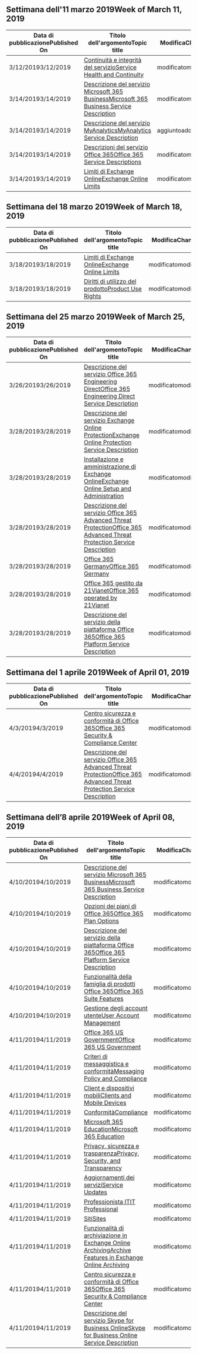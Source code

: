 <!-- This file is generated automatically each week. Changes made to this file will be overwritten.-->




## <a name="week-of-march-11-2019"></a><span data-ttu-id="f7124-101">Settimana dell'11 marzo 2019</span><span class="sxs-lookup"><span data-stu-id="f7124-101">Week of March 11, 2019</span></span>


| <span data-ttu-id="f7124-102">Data di pubblicazione</span><span class="sxs-lookup"><span data-stu-id="f7124-102">Published On</span></span> |<span data-ttu-id="f7124-103">Titolo dell'argomento</span><span class="sxs-lookup"><span data-stu-id="f7124-103">Topic title</span></span> | <span data-ttu-id="f7124-104">Modifica</span><span class="sxs-lookup"><span data-stu-id="f7124-104">Change</span></span> |
|------|------------|--------|
| <span data-ttu-id="f7124-105">3/12/2019</span><span class="sxs-lookup"><span data-stu-id="f7124-105">3/12/2019</span></span> | [<span data-ttu-id="f7124-106">Continuità e integrità del servizio</span><span class="sxs-lookup"><span data-stu-id="f7124-106">Service Health and Continuity</span></span>](/Office365/ServiceDescriptions/office-365-platform-service-description/service-health-and-continuity) | <span data-ttu-id="f7124-107">modificato</span><span class="sxs-lookup"><span data-stu-id="f7124-107">modified</span></span> |
| <span data-ttu-id="f7124-108">3/14/2019</span><span class="sxs-lookup"><span data-stu-id="f7124-108">3/14/2019</span></span> | [<span data-ttu-id="f7124-109">Descrizione del servizio Microsoft 365 Business</span><span class="sxs-lookup"><span data-stu-id="f7124-109">Microsoft 365 Business Service Description</span></span>](/Office365/ServiceDescriptions/microsoft-365-business-service-description) | <span data-ttu-id="f7124-110">modificato</span><span class="sxs-lookup"><span data-stu-id="f7124-110">modified</span></span> |
| <span data-ttu-id="f7124-111">3/14/2019</span><span class="sxs-lookup"><span data-stu-id="f7124-111">3/14/2019</span></span> | [<span data-ttu-id="f7124-112">Descrizione del servizio MyAnalytics</span><span class="sxs-lookup"><span data-stu-id="f7124-112">MyAnalytics Service Description</span></span>](/Office365/ServiceDescriptions/mya-service-description) | <span data-ttu-id="f7124-113">aggiunto</span><span class="sxs-lookup"><span data-stu-id="f7124-113">added</span></span> |
| <span data-ttu-id="f7124-114">3/14/2019</span><span class="sxs-lookup"><span data-stu-id="f7124-114">3/14/2019</span></span> | [<span data-ttu-id="f7124-115">Descrizioni del servizio Office 365</span><span class="sxs-lookup"><span data-stu-id="f7124-115">Office 365 Service Descriptions </span></span>](/Office365/ServiceDescriptions/office-365-service-descriptions-technet-library) | <span data-ttu-id="f7124-116">modificato</span><span class="sxs-lookup"><span data-stu-id="f7124-116">modified</span></span> |
| <span data-ttu-id="f7124-117">3/14/2019</span><span class="sxs-lookup"><span data-stu-id="f7124-117">3/14/2019</span></span> | [<span data-ttu-id="f7124-118">Limiti di Exchange Online</span><span class="sxs-lookup"><span data-stu-id="f7124-118">Exchange Online Limits</span></span>](/Office365/ServiceDescriptions/exchange-online-service-description/exchange-online-limits) | <span data-ttu-id="f7124-119">modificato</span><span class="sxs-lookup"><span data-stu-id="f7124-119">modified</span></span> |


## <a name="week-of-march-18-2019"></a><span data-ttu-id="f7124-120">Settimana del 18 marzo 2019</span><span class="sxs-lookup"><span data-stu-id="f7124-120">Week of March 18, 2019</span></span>


| <span data-ttu-id="f7124-121">Data di pubblicazione</span><span class="sxs-lookup"><span data-stu-id="f7124-121">Published On</span></span> |<span data-ttu-id="f7124-122">Titolo dell'argomento</span><span class="sxs-lookup"><span data-stu-id="f7124-122">Topic title</span></span> | <span data-ttu-id="f7124-123">Modifica</span><span class="sxs-lookup"><span data-stu-id="f7124-123">Change</span></span> |
|------|------------|--------|
| <span data-ttu-id="f7124-124">3/18/2019</span><span class="sxs-lookup"><span data-stu-id="f7124-124">3/18/2019</span></span> | [<span data-ttu-id="f7124-125">Limiti di Exchange Online</span><span class="sxs-lookup"><span data-stu-id="f7124-125">Exchange Online Limits</span></span>](/Office365/ServiceDescriptions/exchange-online-service-description/exchange-online-limits) | <span data-ttu-id="f7124-126">modificato</span><span class="sxs-lookup"><span data-stu-id="f7124-126">modified</span></span> |
| <span data-ttu-id="f7124-127">3/18/2019</span><span class="sxs-lookup"><span data-stu-id="f7124-127">3/18/2019</span></span> | [<span data-ttu-id="f7124-128">Diritti di utilizzo del prodotto</span><span class="sxs-lookup"><span data-stu-id="f7124-128">Product Use Rights</span></span>](/Office365/ServiceDescriptions/office-365-platform-service-description/product-use-rights) | <span data-ttu-id="f7124-129">modificato</span><span class="sxs-lookup"><span data-stu-id="f7124-129">modified</span></span> |


## <a name="week-of-march-25-2019"></a><span data-ttu-id="f7124-130">Settimana del 25 marzo 2019</span><span class="sxs-lookup"><span data-stu-id="f7124-130">Week of March 25, 2019</span></span>


| <span data-ttu-id="f7124-131">Data di pubblicazione</span><span class="sxs-lookup"><span data-stu-id="f7124-131">Published On</span></span> |<span data-ttu-id="f7124-132">Titolo dell'argomento</span><span class="sxs-lookup"><span data-stu-id="f7124-132">Topic title</span></span> | <span data-ttu-id="f7124-133">Modifica</span><span class="sxs-lookup"><span data-stu-id="f7124-133">Change</span></span> |
|------|------------|--------|
| <span data-ttu-id="f7124-134">3/26/2019</span><span class="sxs-lookup"><span data-stu-id="f7124-134">3/26/2019</span></span> | [<span data-ttu-id="f7124-135">Descrizione del servizio Office 365 Engineering Direct</span><span class="sxs-lookup"><span data-stu-id="f7124-135">Office 365 Engineering Direct Service Description</span></span>](/Office365/ServiceDescriptions/office-365-engineering-direct-service-description) | <span data-ttu-id="f7124-136">modificato</span><span class="sxs-lookup"><span data-stu-id="f7124-136">modified</span></span> |
| <span data-ttu-id="f7124-137">3/28/2019</span><span class="sxs-lookup"><span data-stu-id="f7124-137">3/28/2019</span></span> | [<span data-ttu-id="f7124-138">Descrizione del servizio Exchange Online Protection</span><span class="sxs-lookup"><span data-stu-id="f7124-138">Exchange Online Protection Service Description</span></span>](/Office365/ServiceDescriptions/exchange-online-protection-service-description/exchange-online-protection-service-description) | <span data-ttu-id="f7124-139">modificato</span><span class="sxs-lookup"><span data-stu-id="f7124-139">modified</span></span> |
| <span data-ttu-id="f7124-140">3/28/2019</span><span class="sxs-lookup"><span data-stu-id="f7124-140">3/28/2019</span></span> | [<span data-ttu-id="f7124-141">Installazione e amministrazione di Exchange Online</span><span class="sxs-lookup"><span data-stu-id="f7124-141">Exchange Online Setup and Administration</span></span>](/Office365/ServiceDescriptions/exchange-online-service-description/exchange-online-setup-and-administration) | <span data-ttu-id="f7124-142">modificato</span><span class="sxs-lookup"><span data-stu-id="f7124-142">modified</span></span> |
| <span data-ttu-id="f7124-143">3/28/2019</span><span class="sxs-lookup"><span data-stu-id="f7124-143">3/28/2019</span></span> | [<span data-ttu-id="f7124-144">Descrizione del servizio Office 365 Advanced Threat Protection</span><span class="sxs-lookup"><span data-stu-id="f7124-144">Office 365 Advanced Threat Protection Service Description</span></span>](/Office365/ServiceDescriptions/office-365-advanced-threat-protection-service-description) | <span data-ttu-id="f7124-145">modificato</span><span class="sxs-lookup"><span data-stu-id="f7124-145">modified</span></span> |
| <span data-ttu-id="f7124-146">3/28/2019</span><span class="sxs-lookup"><span data-stu-id="f7124-146">3/28/2019</span></span> | [<span data-ttu-id="f7124-147">Office 365 Germany</span><span class="sxs-lookup"><span data-stu-id="f7124-147">Office 365 Germany</span></span>](/Office365/ServiceDescriptions/office-365-platform-service-description/office-365-germany) | <span data-ttu-id="f7124-148">modificato</span><span class="sxs-lookup"><span data-stu-id="f7124-148">modified</span></span> |
| <span data-ttu-id="f7124-149">3/28/2019</span><span class="sxs-lookup"><span data-stu-id="f7124-149">3/28/2019</span></span> | [<span data-ttu-id="f7124-150">Office 365 gestito da 21Vianet</span><span class="sxs-lookup"><span data-stu-id="f7124-150">Office 365 operated by 21Vianet</span></span>](/Office365/ServiceDescriptions/office-365-platform-service-description/office-365-operated-by-21vianet) | <span data-ttu-id="f7124-151">modificato</span><span class="sxs-lookup"><span data-stu-id="f7124-151">modified</span></span> |
| <span data-ttu-id="f7124-152">3/28/2019</span><span class="sxs-lookup"><span data-stu-id="f7124-152">3/28/2019</span></span> | [<span data-ttu-id="f7124-153">Descrizione del servizio della piattaforma Office 365</span><span class="sxs-lookup"><span data-stu-id="f7124-153">Office 365 Platform Service Description</span></span>](/Office365/ServiceDescriptions/office-365-platform-service-description/office-365-platform-service-description) | <span data-ttu-id="f7124-154">modificato</span><span class="sxs-lookup"><span data-stu-id="f7124-154">modified</span></span> |


## <a name="week-of-april-01-2019"></a><span data-ttu-id="f7124-155">Settimana del 1 aprile 2019</span><span class="sxs-lookup"><span data-stu-id="f7124-155">Week of April 01, 2019</span></span>


| <span data-ttu-id="f7124-156">Data di pubblicazione</span><span class="sxs-lookup"><span data-stu-id="f7124-156">Published On</span></span> |<span data-ttu-id="f7124-157">Titolo dell'argomento</span><span class="sxs-lookup"><span data-stu-id="f7124-157">Topic title</span></span> | <span data-ttu-id="f7124-158">Modifica</span><span class="sxs-lookup"><span data-stu-id="f7124-158">Change</span></span> |
|------|------------|--------|
| <span data-ttu-id="f7124-159">4/3/2019</span><span class="sxs-lookup"><span data-stu-id="f7124-159">4/3/2019</span></span> | [<span data-ttu-id="f7124-160">Centro sicurezza e conformità di Office 365</span><span class="sxs-lookup"><span data-stu-id="f7124-160">Office 365 Security & Compliance Center</span></span>](/Office365/ServiceDescriptions/office-365-platform-service-description/office-365-securitycompliance-center) | <span data-ttu-id="f7124-161">modificato</span><span class="sxs-lookup"><span data-stu-id="f7124-161">modified</span></span> |
| <span data-ttu-id="f7124-162">4/4/2019</span><span class="sxs-lookup"><span data-stu-id="f7124-162">4/4/2019</span></span> | [<span data-ttu-id="f7124-163">Descrizione del servizio Office 365 Advanced Threat Protection</span><span class="sxs-lookup"><span data-stu-id="f7124-163">Office 365 Advanced Threat Protection Service Description</span></span>](/Office365/ServiceDescriptions/office-365-advanced-threat-protection-service-description) | <span data-ttu-id="f7124-164">modificato</span><span class="sxs-lookup"><span data-stu-id="f7124-164">modified</span></span> |


## <a name="week-of-april-08-2019"></a><span data-ttu-id="f7124-165">Settimana dell’8 aprile 2019</span><span class="sxs-lookup"><span data-stu-id="f7124-165">Week of April 08, 2019</span></span>


| <span data-ttu-id="f7124-166">Data di pubblicazione</span><span class="sxs-lookup"><span data-stu-id="f7124-166">Published On</span></span> |<span data-ttu-id="f7124-167">Titolo dell'argomento</span><span class="sxs-lookup"><span data-stu-id="f7124-167">Topic title</span></span> | <span data-ttu-id="f7124-168">Modifica</span><span class="sxs-lookup"><span data-stu-id="f7124-168">Change</span></span> |
|------|------------|--------|
| <span data-ttu-id="f7124-169">4/10/2019</span><span class="sxs-lookup"><span data-stu-id="f7124-169">4/10/2019</span></span> | [<span data-ttu-id="f7124-170">Descrizione del servizio Microsoft 365 Business</span><span class="sxs-lookup"><span data-stu-id="f7124-170">Microsoft 365 Business Service Description</span></span>](/Office365/ServiceDescriptions/microsoft-365-business-service-description) | <span data-ttu-id="f7124-171">modificato</span><span class="sxs-lookup"><span data-stu-id="f7124-171">modified</span></span> |
| <span data-ttu-id="f7124-172">4/10/2019</span><span class="sxs-lookup"><span data-stu-id="f7124-172">4/10/2019</span></span> | [<span data-ttu-id="f7124-173">Opzioni dei piani di Office 365</span><span class="sxs-lookup"><span data-stu-id="f7124-173">Office 365 Plan Options</span></span>](/Office365/ServiceDescriptions/office-365-platform-service-description/office-365-plan-options) | <span data-ttu-id="f7124-174">modificato</span><span class="sxs-lookup"><span data-stu-id="f7124-174">modified</span></span> |
| <span data-ttu-id="f7124-175">4/10/2019</span><span class="sxs-lookup"><span data-stu-id="f7124-175">4/10/2019</span></span> | [<span data-ttu-id="f7124-176">Descrizione del servizio della piattaforma Office 365</span><span class="sxs-lookup"><span data-stu-id="f7124-176">Office 365 Platform Service Description</span></span>](/Office365/ServiceDescriptions/office-365-platform-service-description/office-365-platform-service-description) | <span data-ttu-id="f7124-177">modificato</span><span class="sxs-lookup"><span data-stu-id="f7124-177">modified</span></span> |
| <span data-ttu-id="f7124-178">4/10/2019</span><span class="sxs-lookup"><span data-stu-id="f7124-178">4/10/2019</span></span> | [<span data-ttu-id="f7124-179">Funzionalità della famiglia di prodotti Office 365</span><span class="sxs-lookup"><span data-stu-id="f7124-179">Office 365 Suite Features</span></span>](/Office365/ServiceDescriptions/office-365-platform-service-description/office-365-suite-features) | <span data-ttu-id="f7124-180">modificato</span><span class="sxs-lookup"><span data-stu-id="f7124-180">modified</span></span> |
| <span data-ttu-id="f7124-181">4/10/2019</span><span class="sxs-lookup"><span data-stu-id="f7124-181">4/10/2019</span></span> | [<span data-ttu-id="f7124-182">Gestione degli account utente</span><span class="sxs-lookup"><span data-stu-id="f7124-182">User Account Management</span></span>](/Office365/ServiceDescriptions/office-365-platform-service-description/user-account-management) | <span data-ttu-id="f7124-183">modificato</span><span class="sxs-lookup"><span data-stu-id="f7124-183">modified</span></span> |
| <span data-ttu-id="f7124-184">4/11/2019</span><span class="sxs-lookup"><span data-stu-id="f7124-184">4/11/2019</span></span> | [<span data-ttu-id="f7124-185">Office 365 US Government</span><span class="sxs-lookup"><span data-stu-id="f7124-185">Office 365 US Government</span></span>](/Office365/ServiceDescriptions/office-365-platform-service-description/office-365-us-government/office-365-us-government) | <span data-ttu-id="f7124-186">modificato</span><span class="sxs-lookup"><span data-stu-id="f7124-186">modified</span></span> |
| <span data-ttu-id="f7124-187">4/11/2019</span><span class="sxs-lookup"><span data-stu-id="f7124-187">4/11/2019</span></span> | [<span data-ttu-id="f7124-188">Criteri di messaggistica e conformità</span><span class="sxs-lookup"><span data-stu-id="f7124-188">Messaging Policy and Compliance</span></span>](/Office365/ServiceDescriptions/exchange-online-protection-service-description/messaging-policy-and-compliance-servicedesc) | <span data-ttu-id="f7124-189">modificato</span><span class="sxs-lookup"><span data-stu-id="f7124-189">modified</span></span> |
| <span data-ttu-id="f7124-190">4/11/2019</span><span class="sxs-lookup"><span data-stu-id="f7124-190">4/11/2019</span></span> | [<span data-ttu-id="f7124-191">Client e dispositivi mobili</span><span class="sxs-lookup"><span data-stu-id="f7124-191">Clients and Mobile Devices</span></span>](/Office365/ServiceDescriptions/exchange-online-service-description/clients-and-mobile-devices) | <span data-ttu-id="f7124-192">modificato</span><span class="sxs-lookup"><span data-stu-id="f7124-192">modified</span></span> |
| <span data-ttu-id="f7124-193">4/11/2019</span><span class="sxs-lookup"><span data-stu-id="f7124-193">4/11/2019</span></span> | [<span data-ttu-id="f7124-194">Conformità</span><span class="sxs-lookup"><span data-stu-id="f7124-194">Compliance</span></span>](/Office365/ServiceDescriptions/office-365-platform-service-description/compliance-servicedesc) | <span data-ttu-id="f7124-195">modificato</span><span class="sxs-lookup"><span data-stu-id="f7124-195">modified</span></span> |
| <span data-ttu-id="f7124-196">4/11/2019</span><span class="sxs-lookup"><span data-stu-id="f7124-196">4/11/2019</span></span> | [<span data-ttu-id="f7124-197">Microsoft 365 Education</span><span class="sxs-lookup"><span data-stu-id="f7124-197">Microsoft 365 Education</span></span>](/Office365/ServiceDescriptions/office-365-platform-service-description/microsoft-365-education) | <span data-ttu-id="f7124-198">modificato</span><span class="sxs-lookup"><span data-stu-id="f7124-198">modified</span></span> |
| <span data-ttu-id="f7124-199">4/11/2019</span><span class="sxs-lookup"><span data-stu-id="f7124-199">4/11/2019</span></span> | [<span data-ttu-id="f7124-200">Privacy, sicurezza e trasparenza</span><span class="sxs-lookup"><span data-stu-id="f7124-200">Privacy, Security, and Transparency</span></span>](/Office365/ServiceDescriptions/office-365-platform-service-description/privacy-security-and-transparency) | <span data-ttu-id="f7124-201">modificato</span><span class="sxs-lookup"><span data-stu-id="f7124-201">modified</span></span> |
| <span data-ttu-id="f7124-202">4/11/2019</span><span class="sxs-lookup"><span data-stu-id="f7124-202">4/11/2019</span></span> | [<span data-ttu-id="f7124-203">Aggiornamenti dei servizi</span><span class="sxs-lookup"><span data-stu-id="f7124-203">Service Updates</span></span>](/Office365/ServiceDescriptions/office-365-platform-service-description/service-updates) | <span data-ttu-id="f7124-204">modificato</span><span class="sxs-lookup"><span data-stu-id="f7124-204">modified</span></span> |
| <span data-ttu-id="f7124-205">4/11/2019</span><span class="sxs-lookup"><span data-stu-id="f7124-205">4/11/2019</span></span> | [<span data-ttu-id="f7124-206">Professionista IT</span><span class="sxs-lookup"><span data-stu-id="f7124-206">IT Professional</span></span>](/Office365/ServiceDescriptions/sharepoint-online-service-description/it-professional) | <span data-ttu-id="f7124-207">modificato</span><span class="sxs-lookup"><span data-stu-id="f7124-207">modified</span></span> |
| <span data-ttu-id="f7124-208">4/11/2019</span><span class="sxs-lookup"><span data-stu-id="f7124-208">4/11/2019</span></span> | [<span data-ttu-id="f7124-209">Siti</span><span class="sxs-lookup"><span data-stu-id="f7124-209">Sites</span></span>](/Office365/ServiceDescriptions/sharepoint-online-service-description/sites-servicedesc) | <span data-ttu-id="f7124-210">modificato</span><span class="sxs-lookup"><span data-stu-id="f7124-210">modified</span></span> |
| <span data-ttu-id="f7124-211">4/11/2019</span><span class="sxs-lookup"><span data-stu-id="f7124-211">4/11/2019</span></span> | [<span data-ttu-id="f7124-212">Funzionalità di archiviazione in Exchange Online Archiving</span><span class="sxs-lookup"><span data-stu-id="f7124-212">Archive Features in Exchange Online Archiving</span></span>](/Office365/ServiceDescriptions/exchange-online-archiving-service-description/archive-features) | <span data-ttu-id="f7124-213">modificato</span><span class="sxs-lookup"><span data-stu-id="f7124-213">modified</span></span> |
| <span data-ttu-id="f7124-214">4/11/2019</span><span class="sxs-lookup"><span data-stu-id="f7124-214">4/11/2019</span></span> | [<span data-ttu-id="f7124-215">Centro sicurezza e conformità di Office 365</span><span class="sxs-lookup"><span data-stu-id="f7124-215">Office 365 Security & Compliance Center</span></span>](/Office365/ServiceDescriptions/office-365-platform-service-description/office-365-securitycompliance-center) | <span data-ttu-id="f7124-216">modificato</span><span class="sxs-lookup"><span data-stu-id="f7124-216">modified</span></span> |
| <span data-ttu-id="f7124-217">4/11/2019</span><span class="sxs-lookup"><span data-stu-id="f7124-217">4/11/2019</span></span> | [<span data-ttu-id="f7124-218">Descrizione del servizio Skype for Business Online</span><span class="sxs-lookup"><span data-stu-id="f7124-218">Skype for Business Online Service Description</span></span>](/Office365/ServiceDescriptions/skype-for-business-online-service-description/skype-for-business-online-service-description) | <span data-ttu-id="f7124-219">modificato</span><span class="sxs-lookup"><span data-stu-id="f7124-219">modified</span></span> |
